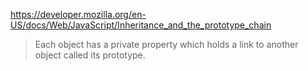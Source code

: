 https://developer.mozilla.org/en-US/docs/Web/JavaScript/Inheritance_and_the_prototype_chain

> Each object has a private property which holds a link to another object called its prototype.
